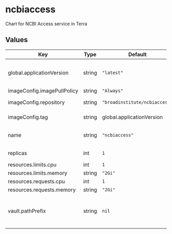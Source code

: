 # ncbiaccess

Chart for NCBI Access service in Terra

## Values

| Key | Type | Default | Description |
|-----|------|---------|-------------|
| global.applicationVersion | string | `"latest"` | What version of the Sam application to deploy |
| imageConfig.imagePullPolicy | string | `"Always"` |  |
| imageConfig.repository | string | `"broadinstitute/ncbiaccess"` | Image repo to use |
| imageConfig.tag | string | global.applicationVersion | Image tag to run |
| name | string | `"ncbiaccess"` | prefix for k8s resource names |
| replicas | int | `1` | number of pods to run |
| resources.limits.cpu | int | `1` |  |
| resources.limits.memory | string | `"2Gi"` |  |
| resources.requests.cpu | int | `1` |  |
| resources.requests.memory | string | `"2Gi"` |  |
| vault.pathPrefix | string | `nil` | Vault path prefix for secrets. Required if vault.enabled. |
